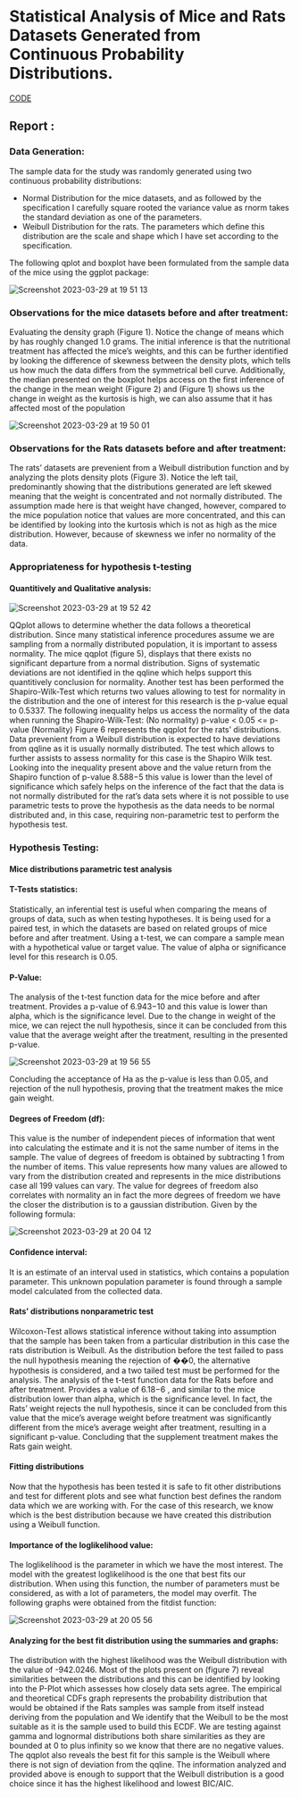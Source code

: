 # Statistical Analysis of Mice and Rats Datasets Generated from Continuous Probability Distributions.

[CODE](https://github.com/pedrocor12/rats_drug_study/blob/main/rscript.R)


## Report :

### Data Generation:

The sample data for the study was randomly generated using two continuous probability distributions:
* Normal Distribution for the mice datasets, and as followed by the specification I carefully square 
rooted the variance value as rnorm takes the standard deviation as one of the parameters.
* Weibull Distribution for the rats. The parameters which define this distribution are the scale and 
shape which I have set according to the specification.

The following qplot and boxplot have been formulated from the sample data of the mice using the ggplot 
package:

![Screenshot 2023-03-29 at 19 51 13](https://user-images.githubusercontent.com/57505565/228639005-18f5a442-4fd0-4003-b1f2-bd12afbc24ef.png)

### Observations for the mice datasets before and after treatment:

Evaluating the density graph (Figure 1). Notice the change of means which by has roughly changed 1.0 
grams. The initial inference is that the nutritional treatment has affected the mice’s weights, and this can 
be further identified by looking the difference of skewness between the density plots, which tells us how 
much the data differs from the symmetrical bell curve. Additionally, the median presented on the boxplot
helps access on the first inference of the change in the mean weight (Figure 2) and (Figure 1) shows us 
the change in weight as the kurtosis is high, we can also assume that it has affected most of the 
population

![Screenshot 2023-03-29 at 19 50 01](https://user-images.githubusercontent.com/57505565/228638680-039b6779-3d7d-47d7-816f-ae3421854faf.png)

### Observations for the Rats datasets before and after treatment:

The rats’ datasets are prevenient from a Weibull distribution function and by analyzing the plots density 
plots (Figure 3). Notice the left tail, predominantly showing that the distributions generated are left
skewed meaning that the weight is concentrated and not normally distributed. The assumption made here 
is that weight have changed, however, compared to the mice population notice that values are more 
concentrated, and this can be identified by looking into the kurtosis which is not as high as the mice 
distribution. However, because of skewness we infer no normality of the data.


### Appropriateness for hypothesis t-testing

#### Quantitively and Qualitative analysis:

![Screenshot 2023-03-29 at 19 52 42](https://user-images.githubusercontent.com/57505565/228639492-ddb44140-f419-421b-9e1a-f753d597c9a4.png)


QQplot allows to determine whether the data follows a theoretical distribution. Since many statistical 
inference procedures assume we are sampling from a normally distributed population, it is important to 
assess normality. The mice qqplot (figure 5), displays that there exists no significant departure from a 
normal distribution. Signs of systematic deviations are not identified in the qqline which helps support 
this quantitively conclusion for normality. Another test has been performed the Shapiro-Wilk-Test which 
returns two values allowing to test for normality in the distribution and the one of interest for this 
research is the p-value equal to 0.5337. 
The following inequality helps us access the normality of the data when running the Shapiro-Wilk-Test:
(No normality) p-value < 0.05 <= p-value (Normality)
Figure 6 represents the qqplot for the rats’ distributions. Data prevenient from a Weibull distribution is 
expected to have deviations from qqline as it is usually normally distributed. The test which allows to 
further assists to assess normality for this case is the Shapiro Wilk test. Looking into the inequality present 
above and the value return from the Shapiro function of p-value 8.588−5
this value is lower than the 
level of significance which safely helps on the inference of the fact that the data is not normally 
distributed for the rat’s data sets where it is not possible to use parametric tests to prove the hypothesis as 
the data needs to be normal distributed and, in this case, requiring non-parametric test to perform the 
hypothesis test.

### Hypothesis Testing:

#### Mice distributions parametric test analysis

#### T-Tests statistics:
Statistically, an inferential test is useful when comparing the means of groups of data, such as when 
testing hypotheses. It is being used for a paired test, in which the datasets are based on related groups of 
mice before and after treatment. Using a t-test, we can compare a sample mean with a hypothetical value 
or target value. The value of alpha or significance level for this research is 0.05.

#### P-Value:

The analysis of the t-test function data for the mice before and after treatment. Provides a p-value of 
6.943−10 and this value is lower than alpha, which is the significance level. Due to the change in weight 
of the mice, we can reject the null hypothesis, since it can be concluded from this value that the average 
weight after the treatment, resulting in the presented p-value.

![Screenshot 2023-03-29 at 19 56 55](https://user-images.githubusercontent.com/57505565/228640182-c9aa7b7b-f587-435d-a5b0-28f76034b896.png)


Concluding the acceptance of Ha as the p-value is less than 0.05, and rejection of the null hypothesis, 
proving that the treatment makes the mice gain weight.

#### Degrees of Freedom (df):

This value is the number of independent pieces of information that went into calculating the estimate and 
it is not the same number of items in the sample. The value of degrees of freedom is obtained by 
subtracting 1 from the number of items. This value represents how many values are allowed to vary from
the distribution created and represents in the mice distributions case all 199 values can vary. The value for 
degrees of freedom also correlates with normality an in fact the more degrees of freedom we have the 
closer the distribution is to a gaussian distribution. Given by the following formula:

![Screenshot 2023-03-29 at 20 04 12](https://user-images.githubusercontent.com/57505565/228641858-2680bfb9-353a-4baf-b865-88825e53d383.png)


#### Confidence interval:
It is an estimate of an interval used in statistics, which contains a population parameter. This unknown 
population parameter is found through a sample model calculated from the collected data.

#### Rats’ distributions nonparametric test
Wilcoxon-Test allows statistical inference without taking into assumption that the sample has been taken 
from a particular distribution in this case the rats distribution is Weibull. As the distribution before the 
test failed to pass the null hypothesis meaning the rejection of ��0, the alternative hypothesis is 
considered, and a two tailed test must be performed for the analysis.
The analysis of the t-test function data for the Rats before and after treatment. Provides a value of
6.18−6
, and similar to the mice distribution lower than alpha, which is the significance level. In fact, the 
Rats’ weight rejects the null hypothesis, since it can be concluded from this value that the mice’s average 
weight before treatment was significantly different from the mice’s average weight after treatment, 
resulting in a significant p-value. Concluding that the supplement treatment makes the Rats gain weight.

#### Fitting distributions
Now that the hypothesis has been tested it is safe to fit other distributions and test for different plots and
see what function best defines the random data which we are working with. For the case of this research, 
we know which is the best distribution because we have created this distribution using a Weibull function. 

#### Importance of the loglikelihood value:

The loglikelihood is the parameter in which we have the most interest. The model with the 
greatest loglikelihood is the one that best fits our distribution. When using this function, the 
number of parameters must be considered, as with a lot of parameters, the model may overfit.
The following graphs were obtained from the fitdist function:

![Screenshot 2023-03-29 at 20 05 56](https://user-images.githubusercontent.com/57505565/228642155-1562738e-1333-429b-9659-ac96f5af1a9b.png)


#### Analyzing for the best fit distribution using the summaries and graphs: 

The distribution with the highest likelihood was the Weibull distribution with the value of -942.0246. 
Most of the plots present on (figure 7) reveal similarities between the distributions and this can be 
identified by looking into the P-Plot which assesses how closely data sets agree. The empirical and 
theoretical CDFs graph represents the probability distribution that would be obtained if the Rats samples 
was sample from itself instead deriving from the population and We identify that the Weibull to be the 
most suitable as it is the sample used to build this ECDF. We are testing against gamma and lognormal 
distributions both share similarities as they are bounded at 0 to plus infinity so we know that there are no 
negative values. The qqplot also reveals the best fit for this sample is the Weibull where there is not sign 
of deviation from the qqline. The information analyzed and provided above is enough to support that the 
Weibull distribution is a good choice since it has the highest likelihood and lowest BIC/AIC.





